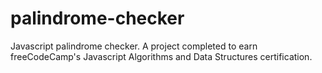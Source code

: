 # palindrome-checker
Javascript palindrome checker. A project completed to earn freeCodeCamp's Javascript Algorithms and Data Structures certification.
